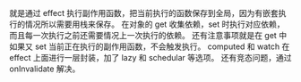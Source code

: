 就是通过 effect 执行副作用函数，把当前执行的函数保存到全局，因为有嵌套执行的情况所以需要用栈来保存。
在对象的 get 收集依赖，set 时执行对应依赖，而且每一次执行之前还需要情况上一次执行的依赖。
还有注意事项就是在 get 中如果又 set 当前正在执行的副作用函数，不会触发执行。
computed 和 watch 在 effect 上面进行一层封装，加了 lazy 和 schedular 等选项。
还有竞态问题，通过 onInvalidate 解决。
